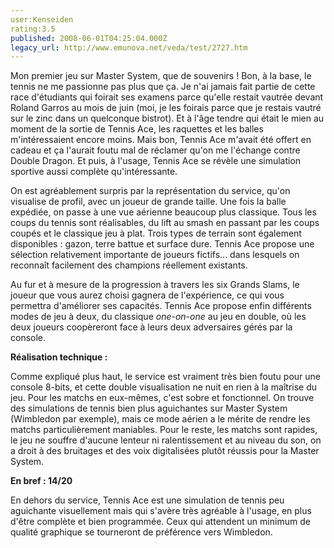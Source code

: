 ```yaml
---
user:Kenseiden
rating:3.5
published: 2008-06-01T04:25:04.000Z
legacy_url: http://www.emunova.net/veda/test/2727.htm
---
```

Mon premier jeu sur Master System, que de souvenirs ! Bon, à la base, le tennis ne me passionne pas plus que ça. Je n'ai jamais fait partie de cette race d'étudiants qui foirait ses examens parce qu'elle restait vautrée devant Roland Garros au mois de juin (moi, je les foirais parce que je restais vautré sur le zinc dans un quelconque bistrot). Et à l'âge tendre qui était le mien au moment de la sortie de Tennis Ace, les raquettes et les balles m'intéressaient encore moins. Mais bon, Tennis Ace m'avait été offert en cadeau et ça l'aurait foutu mal de réclamer qu'on me l'échange contre Double Dragon. Et puis, à l'usage, Tennis Ace se révèle une simulation sportive aussi complète qu'intéressante.  

  

On est agréablement surpris par la représentation du service, qu'on visualise de profil, avec un joueur de grande taille. Une fois la balle expédiée, on passe à une vue aérienne beaucoup plus classique. Tous les coups du tennis sont réalisables, du lift au smash en passant par les coups coupés et le classique jeu à plat. Trois types de terrain sont également disponibles : gazon, terre battue et surface dure. Tennis Ace propose une sélection relativement importante de joueurs fictifs... dans lesquels on reconnaît facilement des champions réellement existants.  

  

Au fur et à mesure de la progression à travers les six Grands Slams, le joueur que vous aurez choisi gagnera de l'expérience, ce qui vous permettra d'améliorer ses capacités. Tennis Ace propose enfin différents modes de jeu à deux, du classique _one-on-one_ au jeu en double, où les deux joueurs coopèreront face à leurs deux adversaires gérés par la console.  

  

**Réalisation technique :**  

Comme expliqué plus haut, le service est vraiment très bien foutu pour une console 8-bits, et cette double visualisation ne nuit en rien à la maîtrise du jeu. Pour les matchs en eux-mêmes, c'est sobre et fonctionnel. On trouve des simulations de tennis bien plus aguichantes sur Master System (Wimbledon par exemple), mais ce mode aérien a le mérite de rendre les matchs particulièrement maniables. Pour le reste, les matchs sont rapides, le jeu ne souffre d'aucune lenteur ni ralentissement et au niveau du son, on a droit à des bruitages et des voix digitalisées plutôt réussis pour la Master System.  

  

**En bref : 14/20**  

En dehors du service, Tennis Ace est une simulation de tennis peu aguichante visuellement mais qui s'avère très agréable à l'usage, en plus d'être complète et bien programmée. Ceux qui attendent un minimum de qualité graphique se tourneront de préférence vers Wimbledon.